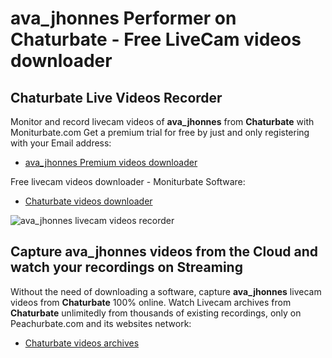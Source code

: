 # ava_jhonnes Performer on Chaturbate - Free LiveCam videos downloader

## Chaturbate Live Videos Recorder

Monitor and record livecam videos of **ava_jhonnes** from **Chaturbate** with Moniturbate.com
Get a premium trial for free by just and only registering with your Email address:
* [ava_jhonnes Premium videos downloader](https://moniturbate.com/request-demo-licence-key.html)

Free livecam videos downloader - Moniturbate Software:
* [Chaturbate videos downloader](https://moniturbate.com/moniturbate-download-software.html)

![ava_jhonnes livecam videos recorder](https://peachurnet.com/templates/moniturbate-software.png)


## Capture ava_jhonnes videos from the Cloud and watch your recordings on Streaming

Without the need of downloading a software, capture **ava_jhonnes** livecam videos from **Chaturbate** 100% online.
Watch Livecam archives from **Chaturbate** unlimitedly from thousands of existing recordings, only on Peachurbate.com and its websites network:
* [Chaturbate videos archives](https://peachurnet.com/)